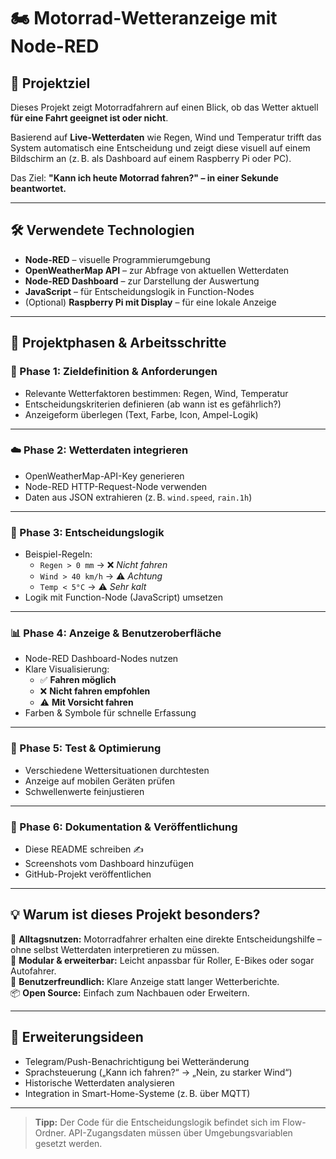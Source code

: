 # 🏍️ Motorrad-Wetteranzeige mit Node-RED

## 🎯 Projektziel

Dieses Projekt zeigt Motorradfahrern auf einen Blick, ob das Wetter aktuell **für eine Fahrt geeignet ist oder nicht**. 

Basierend auf **Live-Wetterdaten** wie Regen, Wind und Temperatur trifft das System automatisch eine Entscheidung und zeigt diese visuell auf einem Bildschirm an (z. B. als Dashboard auf einem Raspberry Pi oder PC).  

Das Ziel: **"Kann ich heute Motorrad fahren?" – in einer Sekunde beantwortet.**

---

## 🛠️ Verwendete Technologien

- **Node-RED** – visuelle Programmierumgebung
- **OpenWeatherMap API** – zur Abfrage von aktuellen Wetterdaten
- **Node-RED Dashboard** – zur Darstellung der Auswertung
- **JavaScript** – für Entscheidungslogik in Function-Nodes
- (Optional) **Raspberry Pi mit Display** – für eine lokale Anzeige

---

## 🧠 Projektphasen & Arbeitsschritte

### 📌 Phase 1: Zieldefinition & Anforderungen
- Relevante Wetterfaktoren bestimmen: Regen, Wind, Temperatur
- Entscheidungskriterien definieren (ab wann ist es gefährlich?)
- Anzeigeform überlegen (Text, Farbe, Icon, Ampel-Logik)

---

### ☁️ Phase 2: Wetterdaten integrieren
- OpenWeatherMap-API-Key generieren
- Node-RED HTTP-Request-Node verwenden
- Daten aus JSON extrahieren (z. B. `wind.speed`, `rain.1h`)

---

### 🧮 Phase 3: Entscheidungslogik
- Beispiel-Regeln:
  - `Regen > 0 mm` → ❌ *Nicht fahren*
  - `Wind > 40 km/h` → ⚠️ *Achtung*
  - `Temp < 5°C` → ⚠️ *Sehr kalt*
- Logik mit Function-Node (JavaScript) umsetzen

---

### 📊 Phase 4: Anzeige & Benutzeroberfläche
- Node-RED Dashboard-Nodes nutzen
- Klare Visualisierung:
  - ✅ **Fahren möglich**
  - ❌ **Nicht fahren empfohlen**
  - ⚠️ **Mit Vorsicht fahren**
- Farben & Symbole für schnelle Erfassung

---

### 🔁 Phase 5: Test & Optimierung
- Verschiedene Wettersituationen durchtesten
- Anzeige auf mobilen Geräten prüfen
- Schwellenwerte feinjustieren

---

### 📝 Phase 6: Dokumentation & Veröffentlichung
- Diese README schreiben ✍️
- Screenshots vom Dashboard hinzufügen
- GitHub-Projekt veröffentlichen

---

## 💡 Warum ist dieses Projekt besonders?

🚀 **Alltagsnutzen:** Motorradfahrer erhalten eine direkte Entscheidungshilfe – ohne selbst Wetterdaten interpretieren zu müssen.  
🧩 **Modular & erweiterbar:** Leicht anpassbar für Roller, E-Bikes oder sogar Autofahrer.  
🎨 **Benutzerfreundlich:** Klare Anzeige statt langer Wetterberichte.  
📦 **Open Source:** Einfach zum Nachbauen oder Erweitern.

---

## 🧪 Erweiterungsideen

- Telegram/Push-Benachrichtigung bei Wetteränderung
- Sprachsteuerung („Kann ich fahren?“ → „Nein, zu starker Wind“)
- Historische Wetterdaten analysieren
- Integration in Smart-Home-Systeme (z. B. über MQTT)

---

> **Tipp:** Der Code für die Entscheidungslogik befindet sich im Flow-Ordner. API-Zugangsdaten müssen über Umgebungsvariablen gesetzt werden.

